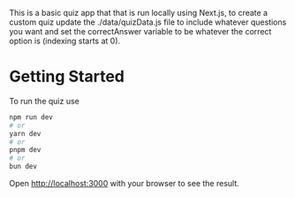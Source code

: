 This is a basic quiz app that that is run locally using Next.js, to create a custom quiz update the ./data/quizData.js file to include whatever questions you want and set the correctAnswer variable to be whatever the correct option is (indexing starts at 0).

# Getting Started

To run the quiz use

```bash
npm run dev
# or
yarn dev
# or
pnpm dev
# or
bun dev
```

Open [http://localhost:3000](http://localhost:3000) with your browser to see the result.
